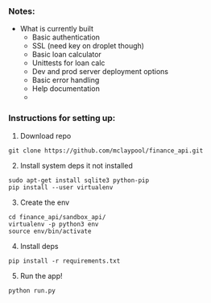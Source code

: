 
### Notes:
* What is currently built
  * Basic authentication
  * SSL (need key on droplet though)
  * Basic loan calculator
  * Unittests for loan calc
  * Dev and prod server deployment options
  * Basic error handling
  * Help documentation
  *

### Instructions for setting up:
1. Download repo 
```
git clone https://github.com/mclaypool/finance_api.git
```
2. Install system deps it not installed
```
sudo apt-get install sqlite3 python-pip
pip install --user virtualenv
```
3. Create the env 
```
cd finance_api/sandbox_api/
virtualenv -p python3 env
source env/bin/activate
```
4. Install deps 
```
pip install -r requirements.txt
```
5. Run the app! 
```
python run.py
```
